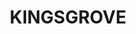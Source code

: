 ---
lastmod: '2025-04-06T06:05:20+00:00'
latitude: -33.942632
layout: suburb
longitude: 151.098002
postcode: '2208'
state: NSW
title: KINGSGROVE
url: /nsw/kingsgrove/
---